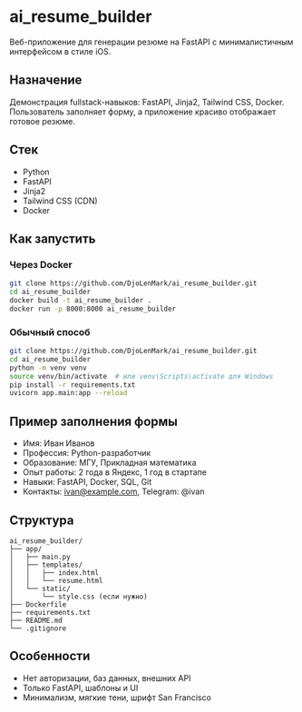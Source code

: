 # ai_resume_builder

Веб-приложение для генерации резюме на FastAPI с минималистичным интерфейсом в стиле iOS.

## Назначение

Демонстрация fullstack-навыков: FastAPI, Jinja2, Tailwind CSS, Docker. Пользователь заполняет форму, а приложение красиво отображает готовое резюме.

## Стек
- Python
- FastAPI
- Jinja2
- Tailwind CSS (CDN)
- Docker

## Как запустить

### Через Docker
```bash
git clone https://github.com/DjoLenMark/ai_resume_builder.git
cd ai_resume_builder
docker build -t ai_resume_builder .
docker run -p 8000:8000 ai_resume_builder
```

### Обычный способ
```bash
git clone https://github.com/DjoLenMark/ai_resume_builder.git
cd ai_resume_builder
python -m venv venv
source venv/bin/activate  # или venv\Scripts\activate для Windows
pip install -r requirements.txt
uvicorn app.main:app --reload
```

## Пример заполнения формы
- Имя: Иван Иванов
- Профессия: Python-разработчик
- Образование: МГУ, Прикладная математика
- Опыт работы: 2 года в Яндекс, 1 год в стартапе
- Навыки: FastAPI, Docker, SQL, Git
- Контакты: ivan@example.com, Telegram: @ivan

## Структура
```
ai_resume_builder/
├── app/
│   ├── main.py
│   ├── templates/
│   │   ├── index.html
│   │   └── resume.html
│   └── static/
│       └── style.css (если нужно)
├── Dockerfile
├── requirements.txt
├── README.md
└── .gitignore
```

## Особенности
- Нет авторизации, баз данных, внешних API
- Только FastAPI, шаблоны и UI
- Минимализм, мягкие тени, шрифт San Francisco 
